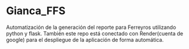 # Gianca_FFS

Automatización de la generación del reporte para Ferreyros utilizando python y flask.
También este repo está conectado con Render(cuenta de google) para el despliegue de la aplicación de forma automática.

